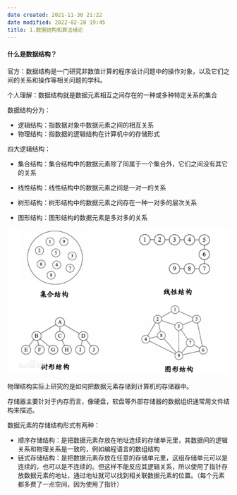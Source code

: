 ```yaml
---
date created: 2021-11-30 21:22
date modified: 2022-02-28 19:45
title: 1.数据结构和算法绪论
---
```

#### 什么是数据结构？

官方：数据结构是一门研究非数值计算的程序设计问题中的操作对象，以及它们之间的关系和操作等相关问题的学科。

个人理解：数据结构就是数据元素相互之间存在的一种或多种特定关系的集合

数据结构分为：

- 逻辑结构：指数据对象中数据元素之间的相互关系
- 物理结构：指数据的逻辑结构在计算机中的存储形式

四大逻辑结构：

- 集合结构：集合结构中的数据元素除了同属于一个集合外，它们之间没有其它的关系

- 线性结构：线性结构中的数据元素之间是一对一的关系

- 树形结构：树形结构中的数据元素之间存在一种一对多的层次关系
- 图形结构：图形结构的数据元素是多对多的关系

![](树/树.assets/a6efce1b9d16fdfaa5df8e49bc8f8c5495ee7be1.jpg)

物理结构实际上研究的是如何把数据元素存储到计算机的存储器中。

存储器主要针对于内存而言，像硬盘，软盘等外部存储器的数据组织通常用文件结构来描述。

数据元素的存储结构形式有两种：

- 顺序存储结构：是把数据元素存放在地址连续的存储单元里，其数据间的逻辑关系和物理关系是一致的，例如编程语言的数组结构
- 链式存储结构：是把数据元素存放在任意的存储单元里，这组存储单元可以是连续的，也可以是不连续的。但这样不能反应其逻辑关系，所以使用了指针存放数据元素的地址，通过地址就可以找到相关联数据元素的位置。（每个元素都多费了一点空间，因为使用了指针）

